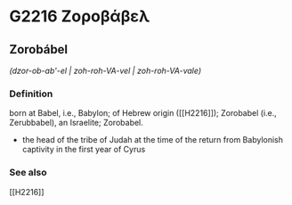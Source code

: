 # G2216 Ζοροβάβελ

## Zorobábel

_(dzor-ob-ab'-el | zoh-roh-VA-vel | zoh-roh-VA-vale)_

### Definition

born at Babel, i.e., Babylon; of Hebrew origin ([[H2216]]); Zorobabel (i.e., Zerubbabel), an Israelite; Zorobabel.

- the head of the tribe of Judah at the time of the return from Babylonish captivity in the first year of Cyrus

### See also

[[H2216]]

